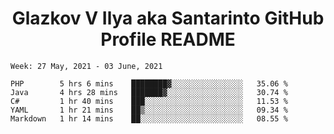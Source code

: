 <h1 align="center">Glazkov V Ilya aka Santarinto GitHub Profile README</h1>

<!--START_SECTION:waka-->
```text
Week: 27 May, 2021 - 03 June, 2021

PHP        5 hrs 6 mins    ████████▓░░░░░░░░░░░░░░░░   35.06 % 
Java       4 hrs 28 mins   ███████▓░░░░░░░░░░░░░░░░░   30.74 % 
C#         1 hr 40 mins    ███░░░░░░░░░░░░░░░░░░░░░░   11.53 % 
YAML       1 hr 21 mins    ██▒░░░░░░░░░░░░░░░░░░░░░░   09.34 % 
Markdown   1 hr 14 mins    ██░░░░░░░░░░░░░░░░░░░░░░░   08.55 % 
```
<!--END_SECTION:waka-->